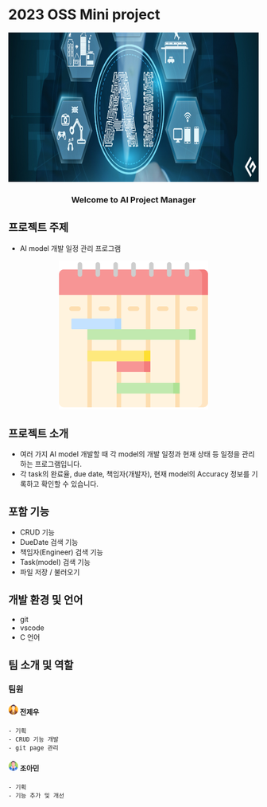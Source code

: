 # 2023 OSS Mini project
<div align="center">
<p align="center"><img src="./img/AI_Project.jpg" height="300px" width="800px"></p>

### Welcome to AI Project Manager
</div>

## 프로젝트 주제
  - AI model 개발 일정 관리 프로그램
<p align="center"><img src="./img/weekly.png" height="300px" width="300px"></p>

## 프로젝트 소개
  - 여러 가지 AI model 개발할 때 각 model의 개발 일정과 현재 상태 등 일정을 관리하는 프로그램입니다.
  - 각 task의 완료율, due date, 책임자(개발자), 현재 model의 Accuracy 정보를 기록하고 확인할 수 있습니다.

## 포함 기능
  - CRUD 기능
  - DueDate 검색 기능
  - 책임자(Engineer) 검색 기능
  - Task(model) 검색 기능
  - 파일 저장 / 불러오기

## 개발 환경 및 언어
  - git
  - vscode
  - C 언어

## 팀 소개 및 역할
### 팀원
  #### <img src="./img/profile1.png" height="20px" width="20px"> 전제우 
    - 기획
    - CRUD 기능 개발
    - git page 관리
  #### <img src="./img/profile2.png" height="20px" width="20px"> 조아민
    - 기획
    - 기능 추가 및 개선
    
